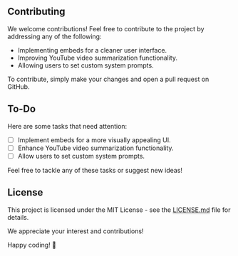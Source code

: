 ## Contributing

We welcome contributions! Feel free to contribute to the project by addressing any of the following:

- Implementing embeds for a cleaner user interface.
- Improving YouTube video summarization functionality.
- Allowing users to set custom system prompts.

To contribute, simply make your changes and open a pull request on GitHub.

## To-Do

Here are some tasks that need attention:

- [ ] Implement embeds for a more visually appealing UI.
- [ ] Enhance YouTube video summarization functionality.
- [ ] Allow users to set custom system prompts.

Feel free to tackle any of these tasks or suggest new ideas!

## License

This project is licensed under the MIT License - see the [LICENSE.md](LICENSE.md) file for details.

We appreciate your interest and contributions!

Happy coding! 🚀
